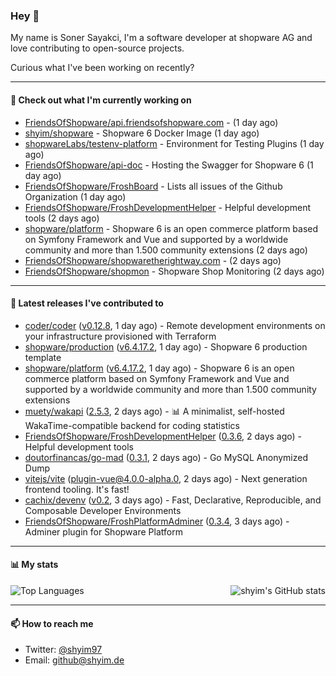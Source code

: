 ### Hey 👋

My name is Soner Sayakci, I'm a software developer at shopware AG and love contributing to open-source projects.

Curious what I've been working on recently?

---

#### 👷 Check out what I'm currently working on

- [FriendsOfShopware/api.friendsofshopware.com](https://github.com/FriendsOfShopware/api.friendsofshopware.com) -  (1 day ago)
- [shyim/shopware](https://github.com/shyim/shopware) - Shopware 6 Docker Image (1 day ago)
- [shopwareLabs/testenv-platform](https://github.com/shopwareLabs/testenv-platform) - Environment for Testing Plugins (1 day ago)
- [FriendsOfShopware/api-doc](https://github.com/FriendsOfShopware/api-doc) - Hosting the Swagger for Shopware 6 (1 day ago)
- [FriendsOfShopware/FroshBoard](https://github.com/FriendsOfShopware/FroshBoard) - Lists all issues of the Github Organization (1 day ago)
- [FriendsOfShopware/FroshDevelopmentHelper](https://github.com/FriendsOfShopware/FroshDevelopmentHelper) - Helpful development tools (2 days ago)
- [shopware/platform](https://github.com/shopware/platform) - Shopware 6 is an open commerce platform based on Symfony Framework and Vue and supported by a worldwide community and more than 1.500 community extensions (2 days ago)
- [FriendsOfShopware/shopwaretherightway.com](https://github.com/FriendsOfShopware/shopwaretherightway.com) -  (2 days ago)
- [FriendsOfShopware/shopmon](https://github.com/FriendsOfShopware/shopmon) - Shopware Shop Monitoring (2 days ago)

---

#### 🔭 Latest releases I've contributed to

- [coder/coder](https://github.com/coder/coder) ([v0.12.8](https://github.com/coder/coder/releases/tag/v0.12.8), 1 day ago) - Remote development environments on your infrastructure provisioned with Terraform
- [shopware/production](https://github.com/shopware/production) ([v6.4.17.2](https://github.com/shopware/production/releases/tag/v6.4.17.2), 1 day ago) - Shopware 6 production template
- [shopware/platform](https://github.com/shopware/platform) ([v6.4.17.2](https://github.com/shopware/platform/releases/tag/v6.4.17.2), 1 day ago) - Shopware 6 is an open commerce platform based on Symfony Framework and Vue and supported by a worldwide community and more than 1.500 community extensions
- [muety/wakapi](https://github.com/muety/wakapi) ([2.5.3](https://github.com/muety/wakapi/releases/tag/2.5.3), 2 days ago) - 📊 A minimalist, self-hosted WakaTime-compatible backend for coding statistics
- [FriendsOfShopware/FroshDevelopmentHelper](https://github.com/FriendsOfShopware/FroshDevelopmentHelper) ([0.3.6](https://github.com/FriendsOfShopware/FroshDevelopmentHelper/releases/tag/0.3.6), 2 days ago) - Helpful development tools
- [doutorfinancas/go-mad](https://github.com/doutorfinancas/go-mad) ([0.3.1](https://github.com/doutorfinancas/go-mad/releases/tag/0.3.1), 2 days ago) - Go MySQL Anonymized Dump
- [vitejs/vite](https://github.com/vitejs/vite) ([plugin-vue@4.0.0-alpha.0](https://github.com/vitejs/vite/releases/tag/plugin-vue%404.0.0-alpha.0), 2 days ago) - Next generation frontend tooling. It&#39;s fast!
- [cachix/devenv](https://github.com/cachix/devenv) ([v0.2](https://github.com/cachix/devenv/releases/tag/v0.2), 3 days ago) - Fast, Declarative, Reproducible, and Composable Developer Environments
- [FriendsOfShopware/FroshPlatformAdminer](https://github.com/FriendsOfShopware/FroshPlatformAdminer) ([0.3.4](https://github.com/FriendsOfShopware/FroshPlatformAdminer/releases/tag/0.3.4), 3 days ago) - Adminer plugin for Shopware Platform

---

#### 📊 My stats

<img align="right" alt="shyim's GitHub stats" src="https://github-readme-stats.vercel.app/api?username=shyim&count_private=1&show_icons=true&" />

![Top Languages](https://github-readme-stats.vercel.app/api/top-langs/?username=shyim)

---

#### 📫 How to reach me

- Twitter: [@shyim97](https://twitter.com/shyim97)
- Email: [github@shyim.de](mailto://github@shyim.de)
